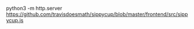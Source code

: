 python3 -m http.server
https://github.com/travisdoesmath/sippycup/blob/master/frontend/src/sippycup.js